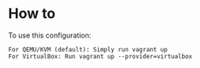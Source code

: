 # How to
To use this configuration:

    For QEMU/KVM (default): Simply run vagrant up
    For VirtualBox: Run vagrant up --provider=virtualbox


